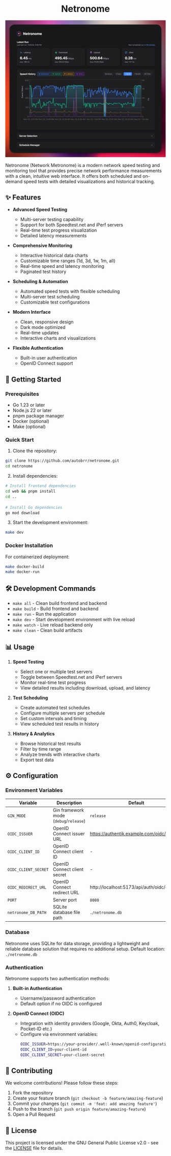 <h1 align="center">Netronome</h1>

<p align="center">
  <img src=".github/assets/netronome.png" alt="Netronome">
</p>

Netronome (Network Metronome) is a modern network speed testing and monitoring tool that provides precise network performance measurements with a clean, intuitive web interface. It offers both scheduled and on-demand speed tests with detailed visualizations and historical tracking.

## ✨ Features

- **Advanced Speed Testing**

  - Multi-server testing capability
  - Support for both Speedtest.net and iPerf servers
  - Real-time test progress visualization
  - Detailed latency measurements

- **Comprehensive Monitoring**

  - Interactive historical data charts
  - Customizable time ranges (1d, 3d, 1w, 1m, all)
  - Real-time speed and latency monitoring
  - Paginated test history

- **Scheduling & Automation**

  - Automated speed tests with flexible scheduling
  - Multi-server test scheduling
  - Customizable test configurations

- **Modern Interface**

  - Clean, responsive design
  - Dark mode optimized
  - Real-time updates
  - Interactive charts and visualizations

- **Flexible Authentication**
  - Built-in user authentication
  - OpenID Connect support

## 🚀 Getting Started

### Prerequisites

- Go 1.23 or later
- Node.js 22 or later
- pnpm package manager
- Docker (optional)
- Make (optional)

### Quick Start

1. Clone the repository:

```bash
git clone https://github.com/autobrr/netronome.git
cd netronome
```

2. Install dependencies:

```bash
# Install frontend dependencies
cd web && pnpm install
cd ..

# Install Go dependencies
go mod download
```

3. Start the development environment:

```bash
make dev
```

### Docker Installation

For containerized deployment:

```bash
make docker-build
make docker-run
```

## 🛠️ Development Commands

- `make all` - Clean build frontend and backend
- `make build` - Build frontend and backend
- `make run` - Run the application
- `make dev` - Start development environment with live reload
- `make watch` - Live reload backend only
- `make clean` - Clean build artifacts

## 📊 Usage

1. **Speed Testing**

   - Select one or multiple test servers
   - Toggle between Speedtest.net and iPerf servers
   - Monitor real-time test progress
   - View detailed results including download, upload, and latency

2. **Test Scheduling**

   - Create automated test schedules
   - Configure multiple servers per schedule
   - Set custom intervals and timing
   - View scheduled test results in history

3. **History & Analytics**
   - Browse historical test results
   - Filter by time range
   - Analyze trends with interactive charts
   - Export test data

## ⚙️ Configuration

### Environment Variables

| Variable             | Description                            | Default                                      | Required      |
| -------------------- | -------------------------------------- | -------------------------------------------- | ------------- |
| `GIN_MODE`           | Gin framework mode (`debug`/`release`) | `release`                                    | No            |
| `OIDC_ISSUER`        | OpenID Connect issuer URL              | https://authentik.example.com/oidc/auth      | Only for OIDC |
| `OIDC_CLIENT_ID`     | OpenID Connect client ID               | -                                            | Only for OIDC |
| `OIDC_CLIENT_SECRET` | OpenID Connect client secret           | -                                            | Only for OIDC |
| `OIDC_REDIRECT_URL`  | OpenID Connect redirect URL            | http://localhost:5173/api/auth/oidc/callback | Only for OIDC |
| `PORT`               | Server port                            | `8080`                                       | No            |
| `netronome_DB_PATH`  | SQLite database file path              | `./netronome.db`                             | No            |

### Database

Netronome uses SQLite for data storage, providing a lightweight and reliable database solution that requires no additional setup.
Default location: `./netronome.db`

### Authentication

Netronome supports two authentication methods:

1. **Built-in Authentication**

   - Username/password authentication
   - Default option if no OIDC is configured

2. **OpenID Connect (OIDC)**
   - Integration with identity providers (Google, Okta, Auth0, Keycloak, Pocket-ID etc.)
   - Configure via environment variables:
     ```bash
     OIDC_ISSUER=https://your-provider/.well-known/openid-configuration
     OIDC_CLIENT_ID=your-client-id
     OIDC_CLIENT_SECRET=your-client-secret
     ```

## 🤝 Contributing

We welcome contributions! Please follow these steps:

1. Fork the repository
2. Create your feature branch (`git checkout -b feature/amazing-feature`)
3. Commit your changes (`git commit -m 'feat: add amazing feature'`)
4. Push to the branch (`git push origin feature/amazing-feature`)
5. Open a Pull Request

## 📝 License

This project is licensed under the GNU General Public License v2.0 - see the [LICENSE](LICENSE) file for details.
